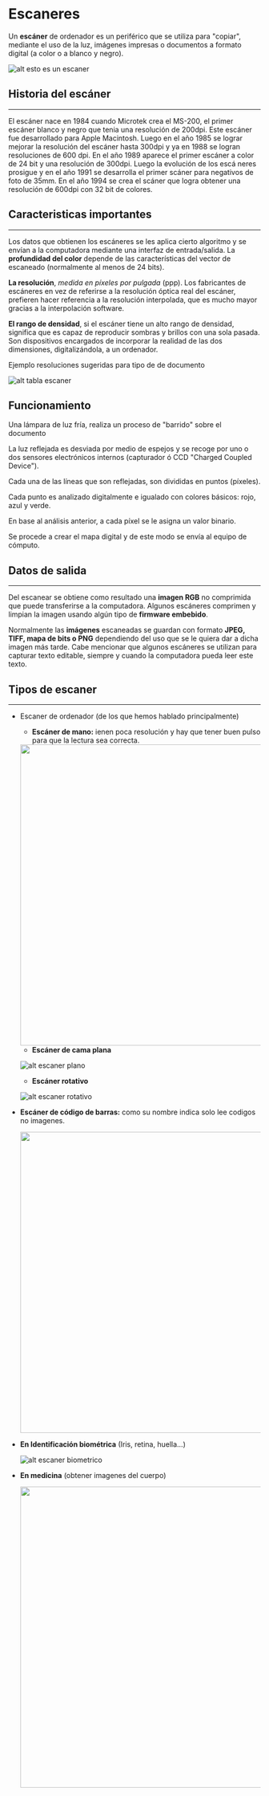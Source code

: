 # Escaneres
Un **escáner** de ordenador  es un periférico que se utiliza para "copiar", mediante el uso de la luz, imágenes impresas o documentos a formato digital (a color o a blanco y negro).

![alt esto es un escaner](https://www.casanovafoto.com/media/catalog/product/cache/1/image/9df78eab33525d08d6e5fb8d27136e95/v/6/v600_right_facing.jpg)

## **Historia del escáner**
----
El escáner nace en 1984 cuando Microtek crea el MS-200, el primer escáner blanco y negro que tenia una resolución de 200dpi. Este escáner fue desarrollado para Apple Macintosh. Luego en el año 1985 se lograr mejorar la resolución del escáner hasta 300dpi y ya en 1988 se logran resoluciones de 600 dpi. En el año 1989 aparece el primer escáner a color de 24 bit y una resolución de 300dpi. Luego la evolución de los escá
neres prosigue y en el año 1991 se desarrolla el primer scáner para negativos de foto de 35mm. En el año 1994 se crea el scáner que logra obtener una resolución de 600dpi con 32 bit de colores.

## **Caracteristicas** **importantes**
----
 Los datos que obtienen los escáneres se les aplica cierto algoritmo y se envían a la computadora mediante una interfaz de entrada/salida. La **profundidad del color** depende de las características del vector de escaneado (normalmente al menos de 24 bits).

  **La resolución**, *medida en píxeles por pulgada* (ppp). Los fabricantes de escáneres en vez de referirse a la resolución óptica real del escáner, prefieren hacer referencia a la resolución interpolada, que es mucho mayor gracias a la interpolación software.

  **El rango de densidad**, si el escáner tiene un alto rango de densidad, significa que es capaz de reproducir sombras y brillos con una sola pasada. Son dispositivos encargados de incorporar la realidad de las dos dimensiones, digitalizándola, a un ordenador.

  Ejemplo resoluciones sugeridas para tipo de de documento

![alt tabla escaner](https://ismaelgonzalezotoyablog.files.wordpress.com/2017/05/resolucion.png)

## **Funcionamiento**
Una lámpara de luz fría, realiza un proceso de "barrido" sobre el documento

La luz reflejada es desviada por medio de espejos y se recoge por uno o dos sensores electrónicos internos (capturador ó CCD "Charged Coupled Device").

Cada una de las líneas que son reflejadas, son divididas en puntos (píxeles).

Cada punto es analizado digitalmente e igualado con colores básicos: rojo, azul y verde.

En base al análisis anterior, a cada píxel se le asigna un valor binario.

Se procede a crear el mapa digital y de este modo se envía al equipo de cómputo.

## **Datos de salida**
----
Del escanear se obtiene como resultado una **imagen RGB** no comprimida que puede transferirse a la computadora. Algunos escáneres comprimen y limpian la imagen usando algún tipo de **firmware embebido**.

Normalmente las **imágenes** escaneadas se guardan con formato **JPEG, TIFF, mapa de bits o PNG** dependiendo del uso que se le quiera dar a dicha imagen más tarde. Cabe mencionar que algunos escáneres se utilizan para capturar texto editable, siempre y cuando la computadora pueda leer este texto.

## **Tipos de escaner**
----
- Escaner de ordenador (de los que hemos hablado principalmente)
    - **Escáner de mano:** ienen poca resolución y hay que tener buen pulso para que la lectura sea correcta.
 
  <img width="600" src="https://www.cool-mania.net/mini/w-980/data/product/c734/281809544-783.jpg">
    
    - **Escáner de cama plana**

   ![alt escaner plano](https://http2.mlstatic.com/escaner-de-cama-plana-hp-scanjet-200-48-bits-hasta-2400-D_NQ_NP_368425-MLM25454660971_032017-F.jpg)

    - **Escáner rotativo**
  
   ![alt escaner rotativo](https://www.molinaripixel.com.ar/wp-content/uploads/2015/02/x003-rotativo-534x356.jpg.pagespeed.ic.6KUsQm3m_j.jpg)
- **Escáner de código de barras:** como su nombre indica solo lee codigos no imagenes.
  
  <img width="600" src="https://img.pccomponentes.com/articles/6/64159/1.jpg">
- **En Identificación biométrica** (Iris, retina, huella...)

  ![alt escaner biometrico](https://www.kimaldi.com/wp-content/uploads/2017/09/RealScan-G1_huella_500x500.jpg)
- **En medicina** (obtener imagenes del cuerpo) 
  
  <img width=600 src="https://sc01.alicdn.com/kf/HTB1dbX7hfNNTKJjSspcq6z4KVXat/200666961/HTB1dbX7hfNNTKJjSspcq6z4KVXat.jpg">

